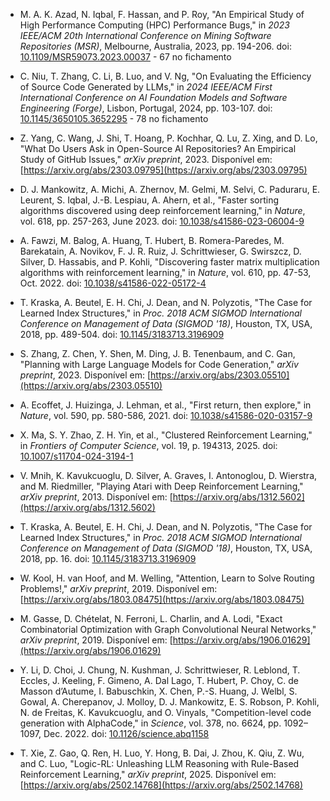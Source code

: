* M. A. K. Azad, N. Iqbal, F. Hassan, and P. Roy, "An Empirical Study of High Performance Computing (HPC) Performance Bugs," in *2023 IEEE/ACM 20th International Conference on Mining Software Repositories (MSR)*, Melbourne, Australia, 2023, pp. 194-206. doi: [10.1109/MSR59073.2023.00037](https://doi.org/10.1109/MSR59073.2023.00037) - 67 no fichamento

* C. Niu, T. Zhang, C. Li, B. Luo, and V. Ng, "On Evaluating the Efficiency of Source Code Generated by LLMs," in *2024 IEEE/ACM First International Conference on AI Foundation Models and Software Engineering (Forge)*, Lisbon, Portugal, 2024, pp. 103-107. doi: [10.1145/3650105.3652295](https://doi.org/10.1145/3650105.3652295) - 78 no fichamento

* Z. Yang, C. Wang, J. Shi, T. Hoang, P. Kochhar, Q. Lu, Z. Xing, and D. Lo, "What Do Users Ask in Open-Source AI Repositories? An Empirical Study of GitHub Issues," *arXiv preprint*, 2023. Disponível em: [https://arxiv.org/abs/2303.09795](https://arxiv.org/abs/2303.09795)

* D. J. Mankowitz, A. Michi, A. Zhernov, M. Gelmi, M. Selvi, C. Paduraru, E. Leurent, S. Iqbal, J.-B. Lespiau, A. Ahern, et al., "Faster sorting algorithms discovered using deep reinforcement learning," in *Nature*, vol. 618, pp. 257-263, June 2023. doi: [10.1038/s41586-023-06004-9](https://doi.org/10.1038/s41586-023-06004-9)

* A. Fawzi, M. Balog, A. Huang, T. Hubert, B. Romera-Paredes, M. Barekatain, A. Novikov, F. J. R. Ruiz, J. Schrittwieser, G. Swirszcz, D. Silver, D. Hassabis, and P. Kohli, "Discovering faster matrix multiplication algorithms with reinforcement learning," in *Nature*, vol. 610, pp. 47-53, Oct. 2022. doi: [10.1038/s41586-022-05172-4](https://doi.org/10.1038/s41586-022-05172-4)

* T. Kraska, A. Beutel, E. H. Chi, J. Dean, and N. Polyzotis, "The Case for Learned Index Structures," in *Proc. 2018 ACM SIGMOD International Conference on Management of Data (SIGMOD '18)*, Houston, TX, USA, 2018, pp. 489-504. doi: [10.1145/3183713.3196909](https://doi.org/10.1145/3183713.3196909)

* S. Zhang, Z. Chen, Y. Shen, M. Ding, J. B. Tenenbaum, and C. Gan, "Planning with Large Language Models for Code Generation," *arXiv preprint*, 2023. Disponível em: [https://arxiv.org/abs/2303.05510](https://arxiv.org/abs/2303.05510)

* A. Ecoffet, J. Huizinga, J. Lehman, et al., "First return, then explore," in *Nature*, vol. 590, pp. 580-586, 2021. doi: [10.1038/s41586-020-03157-9](https://doi.org/10.1038/s41586-020-03157-9)

* X. Ma, S. Y. Zhao, Z. H. Yin, et al., "Clustered Reinforcement Learning," in *Frontiers of Computer Science*, vol. 19, p. 194313, 2025. doi: [10.1007/s11704-024-3194-1](https://doi.org/10.1007/s11704-024-3194-1)

* V. Mnih, K. Kavukcuoglu, D. Silver, A. Graves, I. Antonoglou, D. Wierstra, and M. Riedmiller, "Playing Atari with Deep Reinforcement Learning," *arXiv preprint*, 2013. Disponível em: [https://arxiv.org/abs/1312.5602](https://arxiv.org/abs/1312.5602)

* T. Kraska, A. Beutel, E. H. Chi, J. Dean, and N. Polyzotis, "The Case for Learned Index Structures," in *Proc. 2018 ACM SIGMOD International Conference on Management of Data (SIGMOD '18)*, Houston, TX, USA, 2018, pp. 16. doi: [10.1145/3183713.3196909](https://doi.org/10.1145/3183713.3196909)

* W. Kool, H. van Hoof, and M. Welling, "Attention, Learn to Solve Routing Problems!," *arXiv preprint*, 2019. Disponível em: [https://arxiv.org/abs/1803.08475](https://arxiv.org/abs/1803.08475)

* M. Gasse, D. Chételat, N. Ferroni, L. Charlin, and A. Lodi, "Exact Combinatorial Optimization with Graph Convolutional Neural Networks," *arXiv preprint*, 2019. Disponível em: [https://arxiv.org/abs/1906.01629](https://arxiv.org/abs/1906.01629)

* Y. Li, D. Choi, J. Chung, N. Kushman, J. Schrittwieser, R. Leblond, T. Eccles, J. Keeling, F. Gimeno, A. Dal Lago, T. Hubert, P. Choy, C. de Masson d’Autume, I. Babuschkin, X. Chen, P.-S. Huang, J. Welbl, S. Gowal, A. Cherepanov, J. Molloy, D. J. Mankowitz, E. S. Robson, P. Kohli, N. de Freitas, K. Kavukcuoglu, and O. Vinyals, "Competition-level code generation with AlphaCode," in *Science*, vol. 378, no. 6624, pp. 1092–1097, Dec. 2022. doi: [10.1126/science.abq1158](http://dx.doi.org/10.1126/science.abq1158)

* T. Xie, Z. Gao, Q. Ren, H. Luo, Y. Hong, B. Dai, J. Zhou, K. Qiu, Z. Wu, and C. Luo, "Logic-RL: Unleashing LLM Reasoning with Rule-Based Reinforcement Learning," *arXiv preprint*, 2025. Disponível em: [https://arxiv.org/abs/2502.14768](https://arxiv.org/abs/2502.14768)